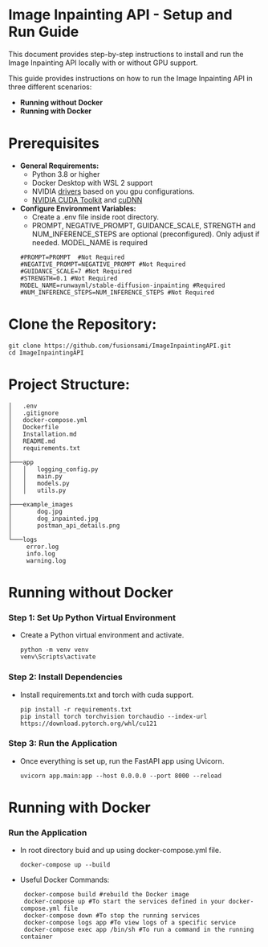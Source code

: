 # Image Inpainting API - Setup and Run Guide
This document provides step-by-step instructions to install and run the Image Inpainting API locally with or without GPU support.

This guide provides instructions on how to run the Image Inpainting API in three different scenarios:
- **Running without Docker**
- **Running with Docker**


# Prerequisites
 - **General Requirements:**
    - Python 3.8 or higher
    - Docker Desktop with WSL 2 support
    - NVIDIA [drivers](https://www.nvidia.com/en-us/drivers/) based on you gpu configurations.
    - [NVIDIA CUDA Toolkit](https://developer.nvidia.com/cuda-toolkit) and [cuDNN](https://developer.nvidia.com/cudnn)
 - **Configure Environment Variables:**
    - Create a .env file inside root directory.
    - PROMPT, NEGATIVE_PROMPT, GUIDANCE_SCALE, STRENGTH and NUM_INFERENCE_STEPS are optional (preconfigured). Only adjust if needed. MODEL_NAME is required
    ```
    #PROMPT=PROMPT  #Not Required
    #NEGATIVE_PROMPT=NEGATIVE_PROMPT #Not Required
    #GUIDANCE_SCALE=7 #Not Required
    #STRENGTH=0.1 #Not Required
    MODEL_NAME=runwayml/stable-diffusion-inpainting #Required
    #NUM_INFERENCE_STEPS=NUM_INFERENCE_STEPS #Not Required
   ```
# Clone the Repository:
   ```
   git clone https://github.com/fusionsami/ImageInpaintingAPI.git
   cd ImageInpaintingAPI
   ```
# Project Structure:
   ```
│   .env
│   .gitignore
│   docker-compose.yml
│   Dockerfile
│   Installation.md
│   README.md
│   requirements.txt
│
├───app
│   │   logging_config.py
│   │   main.py
│   │   models.py
│   │   utils.py
│           
├───example_images
│       dog.jpg
│       dog_inpainted.jpg
│       postman_api_details.png
│
└───logs
        error.log
        info.log
        warning.log
   ```

# Running without Docker

### Step 1: Set Up Python Virtual Environment
 - Create a Python virtual environment and activate.
   ```
   python -m venv venv
   venv\Scripts\activate
   ```
### Step 2: Install Dependencies
 - Install requirements.txt and torch with cuda support.
   ```
   pip install -r requirements.txt
   pip install torch torchvision torchaudio --index-url https://download.pytorch.org/whl/cu121
   ```
### Step 3: Run the Application
 - Once everything is set up, run the FastAPI app using Uvicorn.
   ```
   uvicorn app.main:app --host 0.0.0.0 --port 8000 --reload
   ```
   
# Running with Docker
### Run the Application
 - In root directory buid and up using docker-compose.yml file.
   ```
   docker-compose up --build
   ```
- Useful Docker Commands:
  ```
   docker-compose build #rebuild the Docker image
   docker-compose up #To start the services defined in your docker-compose.yml file
   docker-compose down #To stop the running services
   docker-compose logs app #To view logs of a specific service
   docker-compose exec app /bin/sh #To run a command in the running container
   
  ```
